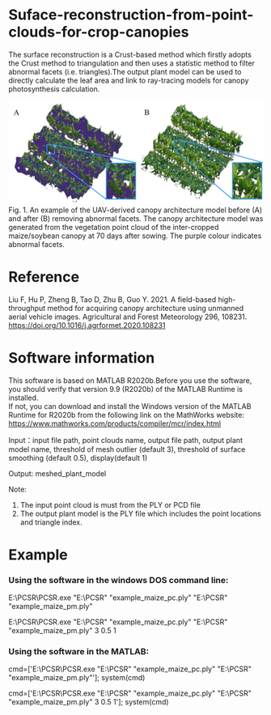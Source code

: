 # Suface-reconstruction-from-point-clouds-for-crop-canopies
The surface reconstruction is a Crust-based method which firstly adopts the Crust method to triangulation and then uses a statistic method to filter abnormal facets (i.e. triangles).The output plant model can be used to directly calculate the leaf area and link to ray-tracing models for canopy photosynthesis calculation.  

![alt text](https://github.com/FusangLiu/Suface-reconstruction-form-point-clouds-for-crop-canopies/blob/main/Fig5.jpg)
Fig. 1. An example of the UAV-derived canopy architecture model before (A) and after (B) removing abnormal facets. The canopy architecture model was generated from the vegetation point cloud of the inter-cropped maize/soybean canopy at 70 days after sowing. The purple colour indicates abnormal facets.


# Reference
Liu F, Hu P, Zheng B, Tao D, Zhu B, Guo Y. 2021. A field-based high-throughput method for acquiring canopy architecture using unmanned aerial vehicle images. Agricultural and Forest Meteorology 296, 108231. https://doi.org/10.1016/j.agrformet.2020.108231


# Software information
This software is based on MATLAB R2020b.Before you use the software, you should verify that version 9.9 (R2020b) of the MATLAB Runtime is installed.   
If not, you can download and install the Windows version of the MATLAB Runtime for R2020b 
from the following link on the MathWorks website:
https://www.mathworks.com/products/compiler/mcr/index.html


Input：input file path, point clouds name, output file path, output plant model name, threshold of mesh outlier (default 3), threshold of surface smoothing (default 0.5), display(default 1)

Output: meshed_plant_model 


Note: 
1) The input point cloud is must from the PLY or PCD file
2) The output plant model is the PLY file which includes the point locations and triangle index.


# Example
### Using the software in the windows DOS command line:

E:\PCSR\PCSR.exe "E:\PCSR" "example_maize_pc.ply" "E:\PCSR" "example_maize_pm.ply"

E:\PCSR\PCSR.exe "E:\PCSR" "example_maize_pc.ply" "E:\PCSR" "example_maize_pm.ply" 3 0.5 1

### Using the software in the MATLAB:

cmd=['E:\PCSR\PCSR.exe "E:\PCSR" "example_maize_pc.ply" "E:\PCSR" "example_maize_pm.ply"']; 
system(cmd)

cmd=['E:\PCSR\PCSR.exe "E:\PCSR" "example_maize_pc.ply" "E:\PCSR" "example_maize_pm.ply" 3 0.5 1'];
system(cmd)
